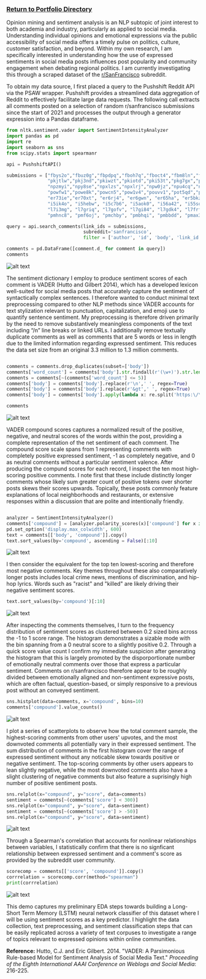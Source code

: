 ### [Return to Portfolio Directory](https://remypstewart.github.io/)

Opinion mining and sentiment analysis is an NLP subtopic of joint interest to both academia and industry, particularly as applied to social media. Understanding individual opinions and emotional expressions via the public accessibility of social media offers a timely pulse on politics, culture, customer satisfaction, and beyond. Within my own research, I am specifically interested in understanding how the use of expressed sentiments in social media posts influences post popularity and community engagement when debating regional politics. I am currently investigating this through a scraped dataset of the [r/SanFrancisco](https://www.reddit.com/r/sanfrancisco/) subreddit. 

To obtain my data source, I first placed a query to the Pushshift Reddit API via the PSAW wrapper. Pushshift provides a streamlined data aggregation of Reddit to effectively facilitate large data requests. The following call extracts all comments posted on a selection of random r/sanfrancisco submissions since the start of 2021 and processes the output through a generator expression into a Pandas dataframe.

```python
from nltk.sentiment.vader import SentimentIntensityAnalyzer
import pandas as pd
import re
import seaborn as sns
from scipy.stats import spearmanr

api = PushshiftAPI()

submissions = ["fbys2o","fbuz0g","fbpdpq","fboh7q","fboct4","fbm8ln","fbluu8","fbky6u","fbkagj","otpj2a","otod3l","otnxyb","otmrgd","otmdtg","otm7wh","otlj1l","otj52g","pfopb2","pzdq38","pzdhwn","pzcezo","pz94b0","pyyl4l","pyy5ia","pyxvqr","pywucl","pyug5h", "i5ik4o", "j0j8an",
               "pkjtlw","pkj3nd","pkiwzt","pkiotd","pki53t","pkg7gx","pkdl6x","pkd6vy","pkcq8e","oq93qn","oq8yyz","oq8p4x","oq8jua","oq8fxd", "oq8b0t","oq6sd5", "oq6rlr", "oq6c14","ms8w18", "ms851a", "ms7or8", "ms7m7r", "ms7jb8", "ms5xaf", "ms5sw4", "ms5kt9", "ms3pxd","ejpmko",
               "npzmyi","npy8se","npxlzs","npxlrj","npw0jz","npu4cq","nplrtt","npkt56","npknct", "hg5reo","hg5j83","hg46q6","hg3ydk","hg2bja","hg1jv8","hg0znv","hfz0yf", "hkr9ph", "etm3qa", "etln6t", "etld44", "etj46p", "etdt4e", "etbxe1", "et4x13", "et4892", "et2yy4", "nhzpq4"
               "powfw1","powe8k","powcn5","pow1v4","pouvv1","pot5qd","pospk8","posaj2","porsnx", "hx8fdz","hx78ci","hx60g7","hx55dn","hx0jmj","hwy6me","hwwqwo","hww9ro", "hwvv1g", "gwkl53", "gwhs3o", "gwhir2", "gwdw56", "evze85", "evyskg", "evx9r8", "evx87s", "evx4qe", "ni6mww",
               "er73ie","er70xt", "er6rj4", "er6gwn", "er65ha", "er5bkz", "er1nmw", "er0pag", "er0kh3","ot1jpl", "oszf0l", "osz52a", "osyhwq", "osuiw6", "ostzbc", "osthrr", "ostbe1", "ossj89","ek1gz3", "ejyu7j", "ejy3hj", "ejxmkm", "ejwgn9", "ejsf5t", "ejrn9h", "ejqjfq", "pme0no",
               "i5ik4o", "i5hebw", "i5c7b6", "i5aok0", "i56a42", "i55sqw", "i55nm3", "i55et2", "i50lv9","f3jtb8", "f3jcqp", "f3huzb", "f3hm2p", "f3hkz6", "f3hgew", "f3gmw0", "f3ghrs", "f3d991", "j17uj8", "j164py", "j14eqq", "j13x2v", "j0w42k", "j0v16x", "j0utn7", "j0mw6w", "kl6wm5",
               "l7i3mg", "l7griq", "l7gofv", "l7gi84", "l7gdk4", "l7frfo", "l7fivg", "l7esnj", "l7cch0","obfkh5", "obdz70", "obbdvh", "obbcv0", "obb820", "obb5r4", "ob9xkk", "ob9teo", "ob97tu", "ni7z2z", "ni7834", "ni6pch", "ni6g76", "ni36ju", "ni2r0m", "ni0ahl", "ilba2v", "k5nqoz",
               "pmhnc8", "pmf6oj", "pmchby", "pmbhqi", "pmbbdd", "pmax3g", "pma9iy", "pm7gvh", "k5rlb1", "k5qxyh", "k5qa8h","k5q7qr", "k5nlz7", "k5myah", "k5m06a", "k5lwhv", "ilg9kb", "ilfsff", "ilew6h", "ilevaq", "ileqw2", "ildcnc", "ilcgyv"]

query = api.search_comments(link_ids = submissions,      
                            subreddit='sanfrancisco',
                            filter = ['author', 'id', 'body', 'link_id', 'score', 'created_utc'])

comments = pd.DataFrame([comment.d_ for comment in query])
comments
```
![alt text](/images/comments.png)

The sentiment dictionary I employ to produce sentiment scores of each comment is VADER (Hutto and Gilbert 2014), which has a developed lexicon well-suited for social media posts that accurately capture the sentiment of syntactically complex sentences. I therefore wanted to conduct minimal text preprocessing compared to other NLP methods since VADER accounts for text stylization relevant to punctuation, capitalization, and emoji use to quantify sentence sentiment. My preprocessing is therefore driven primarily by the need to remove substantively meaningless components of the text including “/n” line breaks or linked URLs. I additionally remove textually duplicate comments as well as comments that are 5 words or less in length due to the limited information regarding expressed sentiment. This reduces the data set size from an original 3.3 million to 1.3 million comments. 

```python

comments = comments.drop_duplicates(subset=['body'])
comments['word_count'] = comments['body'].str.findall(r'(\w+)').str.len()
comments = comments[~(comments['word_count'] <= 5)] 
comments['body'] = comments['body'].replace(r'\n',' ', regex=True)
comments['body'] = comments['body'].replace(r'&gt',' ', regex=True)
comments['body'] = comments['body'].apply(lambda x: re.split('https:\/\/.*', str(x))[0])

comments
```
![alt text](/images/preprocess.png)

VADER compound scores captures a normalized result of the positive, negative, and neutral scores of the words within the post, providing a complete representation of the net sentiment of each comment. The compound score scale spans from 1 representing comments with completely positive expressed sentiment, -1 as completely negative, and 0 as neutral comments without a particular sentiment valence. After producing the compund scores for each record, I inspect the ten most high-scoring positive comments. I note first that these include distinctly longer comments whose likely sum greater count of positive tokens over shorter posts skews their scores upwards. Topically, these posts commonly feature explanations of local neighborhoods and restaurants, or extensive responses within a discussion that are polite and intentionally friendly. 

```python

analyzer = SentimentIntensityAnalyzer()
comments['compound'] = [analyzer.polarity_scores(x)['compound'] for x in comments['body']]
pd.set_option('display.max_colwidth', 600)
text = comments[['body', 'compound']].copy()
text.sort_values(by='compound', ascending = False)[:10]
```
![alt text](/images/positive.png)

I then consider the equivalent for the top ten lowest-scoring and therefore most negative comments. Key themes throughout these also comparatively longer posts includes local crime news, mentions of discrimination, and hip-hop lyrics. Words such as "racist" and "killed" are likely driving their negative sentiment scores. 

```python
text.sort_values(by='compound')[:10]
```
![alt text](/images/negative.png)

After inspecting the comments themselves, I turn to the frequency distribution of sentiment scores as clustered between 0.2 sized bins across the -1 to 1 score range. The histogram demonstrates a sizable mode with the bin spanning from a 0 neutral score to a slightly positive 0.2. Through a quick score value count I confirm my immediate suspicion after generating the histogram that this is largely promoted by the disporportionate number of emotionally neutral comments over those that express a particular sentiment. Comments on r/sanfrancisco therefore appear to be roughly divided between emotionally aligned and non-sentiment expressive posts, which are often factual, question-based, or simply responsive to a previous post without an conveyed sentiment. 

```python
sns.histplot(data=comments, x='compound', bins=10)
comments['compound'].value_counts()
```
![alt text](/images/frequency.png)

I plot a series of scatterplots to observe how the total comment sample, the highest-scoring comments from other users' upvotes, and the most downvoted comments all potentially vary in their expressed sentiment. The sum distribution of comments in the first histogram cover the range of expressed sentiment without any noticable skew towards positive or negative sentiment. The top-scoring comments by other users appears to lean slightly negative, while the most downvoted comments also have a slight clustering of negative comments but also feature a suprisingly high number of positive sentiment posts. 

```python
sns.relplot(x="compound", y="score", data=comments)
sentiment = comments[~(comments['score'] < 300)]
sns.relplot(x="compound", y="score", data=sentiment)
sentiment = comments[~(comments['score'] > -50)]
sns.relplot(x="compound", y="score", data=sentiment)
```
![alt text](/images/postvotes.png)

Through a Spearman's correlation that accounts for nonlinear relationships between variables, I statistically confirm that there is no signficant relationship between expressed sentiment and a comment's score as provided by the subreddit user community. 

```python
scorecomp = comments[['score', 'compound']].copy()
corrrelation = scorecomp.corr(method="spearman")
print(corrrelation)
```
![alt text](/images/correlation.png)

This demo captures my preliminary EDA steps towards building a Long-Short Term Memory (LSTM) neural network classifier of this dataset where I will be using sentiment scores as a key predictor. I highlight the data collection, text preprocessing, and sentiment classification steps that can be easily replicated across a variety of text corpuses to investigate a range of topics relevant to expressed opinions within online communities. 

**Reference:** Hutto, C.J. and Eric Gilbert. 2014. "VADER: A Parsimonious Rule-based Model for Sentiment Analysis of Social Media Text." _Proceeding of the Eighth International AAAI Conference on Weblogs and Social Media_: 216-225. 

